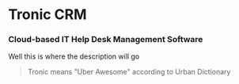 # Tronic CRM
### Cloud-based IT Help Desk Management Software
Well this is where the description will go

>Tronic means "Uber Awesome" according to Urban Dictionary
